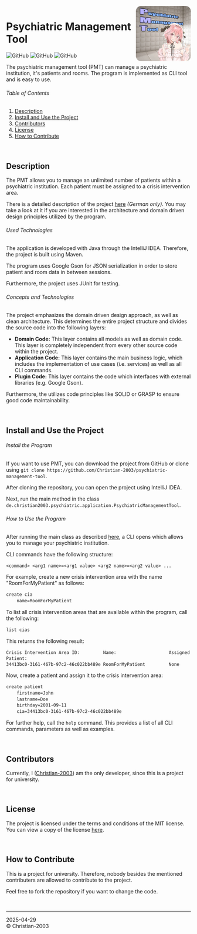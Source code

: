 <img src="docs/img/icon.png" height="150" align="right">

# Psychiatric Management Tool
![GitHub](https://img.shields.io/github/license/Christian-2003/psychiatric-management-tool?color=red)
![GitHub](https://img.shields.io/github/issues/Christian-2003/psychiatric-management-tool?color=purple)
![GitHub](https://img.shields.io/github/repo-size/Christian-2003/psychiatric-management-tool?color=blue)

The psychiatric management tool (PMT) can manage a psychiatric institution, it's patients and rooms. The program is implemented as CLI tool and is easy to use.

###### Table of Contents

1. [Description](#description)
2. [Install and Use the Project](#install-and-use-the-project)
3. [Contributors](#contributors)
4. [License](#license)
5. [How to Contribute](#how-to-contribute)

<br/>

## Description
The PMT allows you to manage an unlimited number of patients within a psychiatric institution. Each patient must be assigned to a crisis intervention area.

There is a detailed description of the project [here](docs/development/Psychiatric%20Management%20Tool.md) _(German only)_. You may take a look at it if you are interested in the architecture and domain driven design principles utilized by the program.

###### Used Technologies
The application is developed with Java through the IntelliJ IDEA. Therefore, the project is built using Maven.

The program uses Google Gson for JSON serialization in order to store patient and room data in between sessions.

Furthermore, the project uses JUnit for testing.

###### Concepts and Technologies
The project emphasizes the domain driven design approach, as well as clean architecture. This determines the entire project structure and divides the source code into the following layers:
* **Domain Code:** This layer contains all models as well as domain code. This layer is completely independent from every other source code within the project.
* **Application Code:** This layer contains the main business logic, which includes the implementation of use cases (i.e. services) as well as all CLI commands.
* **Plugin Code:** This layer contains the code which interfaces with external libraries (e.g. Google Gson).

Furthermore, the utilizes code principles like SOLID or GRASP to ensure good code maintainability.

<br/>

## Install and Use the Project

###### Install the Program
If you want to use PMT, you can download the project from GitHub or clone using `git clone https://github.com/Christian-2003/psychiatric-management-tool`.

After cloning the repository, you can open the project using IntelliJ IDEA.

Next, run the main method in the class `de.christian2003.psychiatric.application.PsychiatricManagementTool`.

###### How to Use the Program
After running the main class as described [here](#install-the-program), a CLI opens which allows you to manage your psychiatric institution.

CLI commands have the following structure:
```bnf
<command> <arg1 name>=<arg1 value> <arg2 name>=<arg2 value> ...
```

For example, create a new crisis intervention area with the name "RoomForMyPatient" as follows:
```bat
create cia
    name=RoomForMyPatient
```

To list all crisis intervention areas that are available within the program, call the following:
```bat
list cias
```
This returns the following result:
```
Crisis Intervention Area ID:         Name:                    Assigned Patient:
34413bc0-3161-467b-97c2-46c022bb489e RoomForMyPatient         None
```

Now, create a patient and assign it to the crisis intervention area:
```bat
create patient
    firstname=John
    lastname=Doe
    birthday=2001-09-11
    cia=34413bc0-3161-467b-97c2-46c022bb489e
```

For further help, call the `help` command. This provides a list of all CLI commands, parameters as well as examples.

<br/>

## Contributors
Currently, I ([Christian-2003](https://github.com/Christian-2003)) am the only developer, since this is a project for university.

<br/>

## License
The project is licensed under the terms and conditions of the MIT license. You can view a copy of the license [here](LICENSE.txt).

<br/>

## How to Contribute
This is a project for university. Therefore, nobody besides the mentioned contributers are allowed to contribute to the project.

Feel free to fork the repository if you want to change the code.

<br/>

***
2025-04-29  
&copy; Christian-2003
